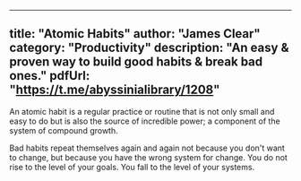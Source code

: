 
---

title: "Atomic Habits"
author: "James Clear"
category: "Productivity"
description: "An easy & proven way to build good habits & break bad ones."
pdfUrl: "https://t.me/abyssinialibrary/1208"
---
An atomic habit is a regular practice or routine that is not only small and easy to do but is also the source of incredible power; a component of the system of compound growth.

Bad habits repeat themselves again and again not because you don't want to change, but because you have the wrong system for change. You do not rise to the level of your goals. You fall to the level of your systems.